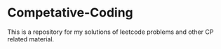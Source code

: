 # Competative-Coding

This is a repository for my solutions of leetcode problems and other CP related material.
